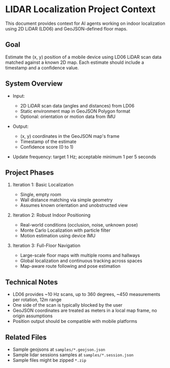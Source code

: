 # LIDAR Localization Project Context

This document provides context for AI agents working on indoor localization using 2D LiDAR (LD06) and GeoJSON-defined floor maps.

## Goal

Estimate the (x, y) position of a mobile device using LD06 LiDAR scan data matched against a known 2D map. Each estimate should include a timestamp and a confidence value.

## System Overview

- Input:
  - 2D LiDAR scan data (angles and distances) from LD06
  - Static environment map in GeoJSON Polygon format
  - Optional: orientation or motion data from IMU

- Output:
  - (x, y) coordinates in the GeoJSON map's frame
  - Timestamp of the estimate
  - Confidence score (0 to 1)

- Update frequency: target 1 Hz; acceptable minimum 1 per 5 seconds

## Project Phases

1. Iteration 1: Basic Localization
   - Single, empty room
   - Wall distance matching via simple geometry
   - Assumes known orientation and unobstructed view

2. Iteration 2: Robust Indoor Positioning
   - Real-world conditions (occlusion, noise, unknown pose)
   - Monte Carlo Localization with particle filter
   - Motion estimation using device IMU

3. Iteration 3: Full-Floor Navigation
   - Large-scale floor maps with multiple rooms and hallways
   - Global localization and continuous tracking across spaces
   - Map-aware route following and pose estimation

## Technical Notes

- LD06 provides ~10 Hz scans, up to 360 degrees, ~450 measurements per rotation, 12m range
- One side of the scan is typically blocked by the user
- GeoJSON coordinates are treated as meters in a local map frame, no origin assumptions
- Position output should be compatible with mobile platforms

## Related Files

- Sample geojsons at `samples/*.geojson.json`
- Sample lidar sessions samples at `samples/*.session.json`
- Sample files might be zipped `*.zip`
